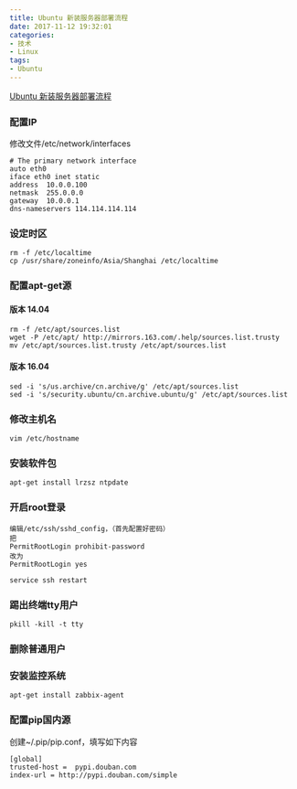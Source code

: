 ```yaml
---
title: Ubuntu 新装服务器部署流程
date: 2017-11-12 19:32:01
categories:
- 技术
- Linux
tags:
- Ubuntu
---
```

[Ubuntu 新装服务器部署流程](http://wzlinux.blog.51cto.com/8021085/1964616)

### 配置IP
修改文件/etc/network/interfaces

```
# The primary network interface
auto eth0
iface eth0 inet static
address  10.0.0.100
netmask  255.0.0.0
gateway  10.0.0.1
dns-nameservers 114.114.114.114
```

### 设定时区
```
rm -f /etc/localtime
cp /usr/share/zoneinfo/Asia/Shanghai /etc/localtime
```

### 配置apt-get源
#### 版本 14.04
```
rm -f /etc/apt/sources.list
wget -P /etc/apt/ http://mirrors.163.com/.help/sources.list.trusty
mv /etc/apt/sources.list.trusty /etc/apt/sources.list
 ```
 
#### 版本 16.04
```
sed -i 's/us.archive/cn.archive/g' /etc/apt/sources.list
sed -i 's/security.ubuntu/cn.archive.ubuntu/g' /etc/apt/sources.list
```

### 修改主机名
```
vim /etc/hostname
```

### 安装软件包
```
apt-get install lrzsz ntpdate
```

### 开启root登录
```
编辑/etc/ssh/sshd_config，（首先配置好密码）
把
PermitRootLogin prohibit-password
改为
PermitRootLogin yes
```
```
service ssh restart
```

### 踢出终端tty用户
```
pkill -kill -t tty
```

### 删除普通用户
### 安装监控系统
```
apt-get install zabbix-agent
```

### 配置pip国内源
创建~/.pip/pip.conf，填写如下内容

```
[global]
trusted-host =  pypi.douban.com
index-url = http://pypi.douban.com/simple
```